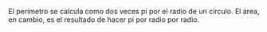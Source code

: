 El perímetro se calcula como dos veces pi por el radio de un círculo. El área, en cambio, es el resultado de hacer pi por radio por radio. 